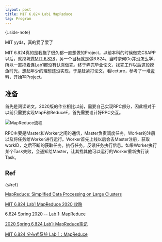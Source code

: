 ```yaml
---
layout: post
title: MIT 6.824 Lab1 MapReduce
tag: Program
---
```




> 

{:.side-note}

MIT yyds，真的爱了爱了

MIT 6.824真的是我拖了很久都一直想做的Project，以前本科的时候做完CSAPP以后，就挖坑做[MIT 6.828](https://xinqiu.me/old-blog/2016/10/15/MIT-6.828-1/)，另一个目标就是做6.824。当时奈何Go并没怎么学，所以一直拖着连Lab1都没有认真做完。终于弄完毕业论文，找完工作以后这段摸鱼时光，想起年少的理想还没实现，于是赶紧打论文，看lecture，参考了一堆[资料](#ref)，开始写[Project](https://github.com/xinqiu/6.824)。



## 准备

首先是阅读论文，2020版的作业相比以前，需要自己实现RPC部分，因此相对于以前只需要实现MapF和ReduceF，首先需要设计好RPC交互。

![MapReduce流程](https://pic3.zhimg.com/80/v2-3d07dd78da8061c0d6b5b06b8d83e0ba_1440w.jpg)

RPC主要是Master和Worker之间的通信，Master负责调度任务，Worker的注册以及将任务给Worker进行运行。Worker首先上线以后会去Master注册，获取workID，之后不断的获取任务，执行任务，反馈任务执行信息。如果Worker执行某个Task失败，会通知给Master，让其找其他可以运行的Worker重新执行该Task。



## Ref 

{:#ref}

[MapReduce: Simplified Data Processing on Large Clusters](https://pdos.csail.mit.edu/6.824/papers/mapreduce.pdf)

[MIT 6.824 Lab1 MapReduce 2020 攻略](https://www.notion.so/MapReduce-60f0a525680b4a38b3a9183325377647#1bc3f8738ebd4dd4a9699de2ecfc1fd7)

[6.824 Spring 2020 -- Lab 1: MapReduce](https://www.pianshen.com/article/1545934704/)

[2020 Spring 6.824 Lab1: MapReduce笔记](https://keleqnma.github.io/2020/09/28/2020-Spring-6-824-Lab1-MapReduce笔记/)

[MIT 6.824 分布式系统 Lab 1：MapReduce](https://zhuanlan.zhihu.com/p/260752052)

